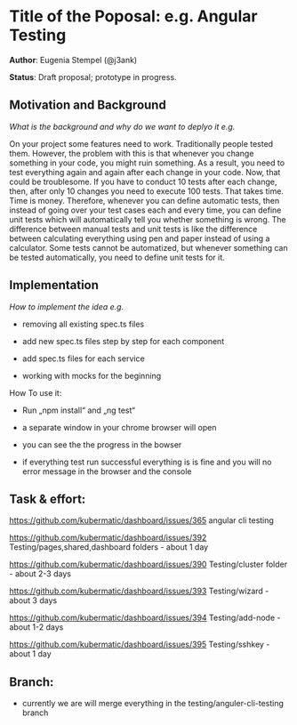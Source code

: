 # Title of the Poposal: e.g. **Angular Testing**

**Author**: Eugenia Stempel (@j3ank)

**Status**: Draft proposal; prototype in progress.


## Motivation and Background

*What is the background and why do we want to deplyo it e.g.*

On your project some features need to work. Traditionally people tested them. However, the problem with this is that whenever you change something in your code, you might ruin something. As a result, you need to test everything again and again after each change in your code. Now, that could be troublesome. If you have to conduct 10 tests after each change, then, after only 10 changes you need to execute 100 tests. That takes time. Time is money. Therefore, whenever you can define automatic tests, then instead of going over your test cases each and every time, you can define unit tests which will automatically tell you whether something is wrong. The difference between manual tests and unit tests is like the difference between calculating everything using pen and paper instead of using a calculator. Some tests cannot be automatized, but whenever something can be tested automatically, you need to define unit tests for it.


## Implementation

*How to implement the idea e.g.*

* removing all existing spec.ts files

* add new spec.ts files step by step for each component

* add spec.ts files for each service

* working with mocks for the beginning


How To use it:

* Run „npm install“ and „ng test“

* a separate window in your chrome browser will open

* you can see the the progress in the bowser

* if everything test run successful everything is is fine and you will no error message in the browser and the console


## Task & effort:

https://github.com/kubermatic/dashboard/issues/365 angular cli testing

https://github.com/kubermatic/dashboard/issues/392 Testing/pages,shared,dashboard folders - about 1 day

https://github.com/kubermatic/dashboard/issues/390 Testing/cluster folder - about 2-3 days

https://github.com/kubermatic/dashboard/issues/393 Testing/wizard - about 3 days

https://github.com/kubermatic/dashboard/issues/394 Testing/add-node -  about 1-2 days

https://github.com/kubermatic/dashboard/issues/395 Testing/sshkey - about 1 day


## Branch:

* currently we are will merge everything in the testing/anguler-cli-testing branch

